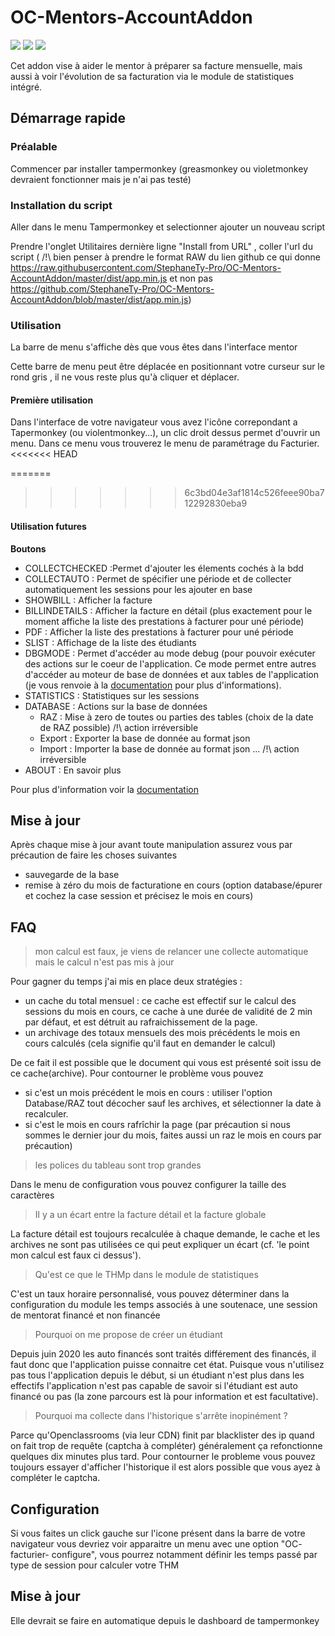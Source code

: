 # OC-Mentors-AccountAddon

![](https://img.shields.io/badge/build-pass-success)
![](https://img.shields.io/badge/version-1.1-orange)
[![](https://img.shields.io/badge/chat-workplace-blueviolet)](https://openclassrooms.workplace.com/groups/314612209540660/)

Cet addon vise à aider le mentor à préparer sa facture mensuelle, mais aussi à voir l'évolution de sa facturation via le module de statistiques intégré.

## Démarrage rapide

### Préalable

Commencer par installer tampermonkey (greasmonkey ou violetmonkey devraient fonctionner mais je n'ai pas testé)

### Installation du script

Aller dans le menu Tampermonkey et selectionner ajouter un nouveau script

Prendre l'onglet Utilitaires dernière ligne "Install from URL" , coller l'url du script ( /!\ bien penser à prendre le format RAW du lien github ce qui donne https://raw.githubusercontent.com/StephaneTy-Pro/OC-Mentors-AccountAddon/master/dist/app.min.js et non pas https://github.com/StephaneTy-Pro/OC-Mentors-AccountAddon/blob/master/dist/app.min.js)


### Utilisation

La barre de menu s'affiche dès que vous êtes dans l'interface mentor

Cette barre de menu peut être déplacée en positionnant votre curseur sur le rond gris , il ne vous reste plus qu'à cliquer et déplacer. 

#### Première utilisation

Dans l'interface de votre navigateur vous avez l'icône correpondant a Tapermonkey (ou violentmonkey...), un clic droit dessus permet d'ouvrir un menu. Dans ce menu vous trouverez le menu de paramétrage du Facturier.
<<<<<<< HEAD

=======
>>>>>>> 6c3bd04e3af1814c526feee90ba712292830eba9
#### Utilisation futures


**Boutons**
- COLLECTCHECKED :Permet d'ajouter les élements cochés à la bdd
- COLLECTAUTO : Permet de spécifier une période et de collecter automatiquement les sessions pour les ajouter en base
- SHOWBILL : Afficher la facture
- BILLINDETAILS : Afficher la facture en détail (plus exactement pour le moment affiche la liste des prestations à facturer pour uné période)
- PDF : Afficher la liste des prestations à facturer pour uné période
- SLIST : Affichage de la liste des étudiants
- DBGMODE : Permet d'accéder au mode debug (pour pouvoir exécuter des actions sur le coeur de l'application. Ce mode permet entre autres d'accéder au moteur de base de données et aux tables de l'application (je vous renvoie à la [documentation](https://stephanety-pro.github.io/OC-Mentors-AccountAddon/#/actionbar?id=dbgmode) pour plus d'informations).
- STATISTICS : Statistiques sur les sessions
- DATABASE : Actions sur la base de données
  - RAZ : Mise à zero de toutes ou parties des tables (choix de la date de RAZ possible) /!\ action irréversible
  - Export : Exporter la base de donnée au format json
  - Import : Importer la base de donnée au format json ... /!\ action irréversible
- ABOUT : En savoir plus


Pour plus d'information voir la [documentation](https://stephanety-pro.github.io/OC-Mentors-AccountAddon/)

## Mise à jour

Après chaque mise à jour avant toute manipulation assurez vous par précaution de faire les choses suivantes

- sauvegarde de la base
- remise à zéro du mois de facturatione en cours (option database/épurer et cochez la case session et précisez le mois en cours) 

## FAQ

> mon calcul est faux, je viens de relancer une collecte automatique mais le calcul n'est pas mis à jour

Pour gagner du temps j'ai mis en place deux stratégies :

 - un cache du total mensuel : ce cache est effectif sur le calcul des sessions du mois en cours, ce cache à une durée de validité de 2 min par défaut, et est détruit au rafraichissement de la page.
 - un archivage des totaux mensuels des mois précédents le mois en cours calculés (cela signifie qu'il faut en demander le calcul)
 
 De ce fait il est possible que le document qui vous est présenté soit issu de ce cache(archive). Pour contourner le problème vous pouvez

  - si c'est un mois précédent le mois en cours : utiliser l'option Database/RAZ tout décocher sauf les archives, et sélectionner la date à recalculer.
  - si c'est le mois en cours rafrîchir la page (par précaution si nous sommes le dernier jour du mois, faites aussi un raz le mois en cours par précaution)
  
> les polices du tableau sont trop grandes
 
Dans le menu de configuration vous pouvez configurer la taille des caractères

> Il y a un écart entre la facture détail et la facture globale

La facture détail est toujours recalculée à chaque demande, le cache et les archives ne sont pas utilisées ce qui peut expliquer un écart (cf. 'le point mon calcul est faux ci dessus').

> Qu'est ce que le THMp dans le module de statistiques

C'est un taux horaire personnalisé, vous pouvez déterminer dans la configuration du module les temps associés à une soutenace, une session de mentorat financé et non financée

> Pourquoi on me propose de créer un étudiant

Depuis juin 2020 les auto financés sont traités différement des financés, il faut donc que l'application puisse connaitre cet état. Puisque vous n'utilisez pas tous l'application depuis le début, si un étudiant n'est plus dans les effectifs l'application n'est pas capable de savoir si l'étudiant est auto financé ou pas (la zone parcours est là pour information et est facultative).

> Pourquoi ma collecte dans l'historique s'arrête inopinément ?

Parce qu'Openclassrooms (via leur CDN) finit par blacklister des ip quand on fait trop de requête (captcha à compléter) généralement ça refonctionne quelques dix minutes plus tard. Pour contourner le probleme vous pouvez toujours essayer d'afficher l'historique il est alors possible que vous ayez à compléter le captcha.

## Configuration

Si vous faites un click gauche sur l'icone présent dans la barre de votre navigateur vous devriez voir apparaitre un menu avec une option "OC- facturier- configure", vous pourrez notamment définir les temps passé par type de session pour calculer votre THM

## Mise à jour

Elle devrait se faire en automatique depuis le dashboard de tampermonkey


